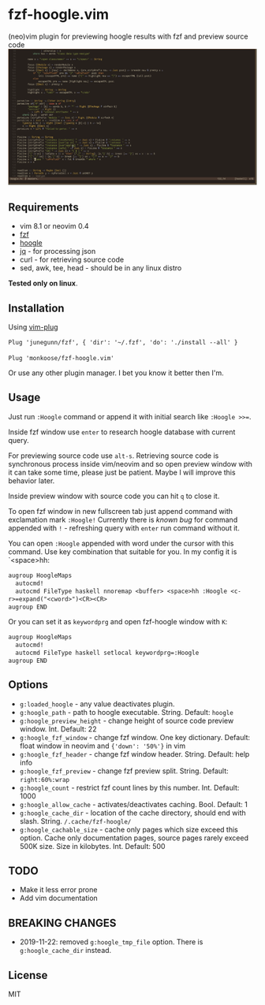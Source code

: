 # fzf-hoogle.vim

(neo)vim plugin for previewing hoogle results with fzf and preview source code
![fzf-hoogle.vim in action](https://github.com/monkoose/fzf-hoogle-images/blob/master/fzf-hoogle-action.gif?raw=true)

## Requirements

 - vim 8.1 or neovim 0.4
 - [fzf](https://github.com/stedolan/jq)
 - [hoogle](https://github.com/ndmitchell/hoogle)
 - [jq](https://github.com/stedolan/jq) - for processing json
 - curl - for retrieving source code
 - sed, awk, tee, head - should be in any linux distro
 
**Tested only on linux**.

## Installation

Using [vim-plug](https://github.com/junegunn/vim-plug)
```
Plug 'junegunn/fzf', { 'dir': '~/.fzf', 'do': './install --all' }

Plug 'monkoose/fzf-hoogle.vim'
```
Or use any other plugin manager. I bet you know it better then I'm.

## Usage

Just run `:Hoogle` command or append it with initial search like `:Hoogle >>=`.

Inside fzf window use `enter` to research hoogle database with current query.

For previewing source code use `alt-s`. Retrieving source code is synchronous process inside vim/neovim and so open preview window with it can take some time, please just be patient. Maybe I will improve this behavior later.

Inside preview window with source code you can hit `q` to close it.

To open fzf window in new fullscreen tab just append command with exclamation mark `:Hoogle!`
Currently there is *known bug* for command appended with `!`  - refreshing query with `enter` run
command without it.

You can open `:Hoogle` appended with word under the cursor with this command. Use key combination that suitable for you. In my config it is `\<space\>hh:
```
augroup HoogleMaps
  autocmd!
  autocmd FileType haskell nnoremap <buffer> <space>hh :Hoogle <c-r>=expand("<cword>")<CR><CR>
augroup END
```
Or you can set it as `keywordprg` and open fzf-hoogle window with `K`:
```
augroup HoogleMaps
  autocmd!
  autocmd FileType haskell setlocal keywordprg=:Hoogle
augroup END
```

## Options

 - `g:loaded_hoogle` - any value deactivates plugin.
 - `g:hoogle_path` - path to hoogle executable. String. Default: `hoogle`
 - `g:hoogle_preview_height` - change height of source code preview window. Int. Default: 22
 - `g:hoogle_fzf_window` - change fzf window. One key dictionary. Default: float window in neovim and `{'down': '50%'}` in vim
 - `g:hoogle_fzf_header` - change fzf window header. String. Default: help info
 - `g:hoogle_fzf_preview` - change fzf preview split. String. Default: `right:60%:wrap`
 - `g:hoogle_count` - restrict fzf count lines by this number. Int. Default: 1000
 - `g:hoogle_allow_cache` - activates/deactivates caching. Bool. Default: 1
 - `g:hoogle_cache_dir` - location of the cache directory, should end with slash. String. `/.cache/fzf-hoogle/`
 - `g:hoogle_cachable_size` - cache only pages which size exceed this option. Cache only
   documentation pages, source pages rarely exceed 500K size. Size in kilobytes.
   Int. Default: 500


## TODO

 - Make it less error prone
 - Add vim documentation

## BREAKING CHANGES
  - 2019-11-22: removed `g:hoogle_tmp_file` option. There is `g:hoogle_cache_dir` instead.

## License
MIT
